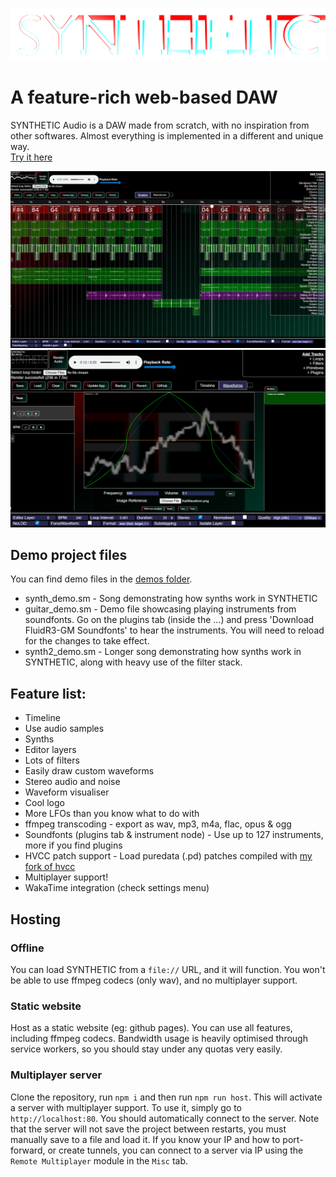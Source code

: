 ![SYNTHETIC Audio Logo](public/logo.png)
# A feature-rich web-based DAW
SYNTHETIC Audio is a DAW made from scratch, with no inspiration from other softwares. Almost everything is implemented in a different and unique way.\
[Try it here](https://zxmushroom63.github.io/synthetic-audio/)

<img alt="Editor Screenshot #1" src="public/screenshot-wide.png" width=512px>
<img alt="Editor Screenshot #2" src="public/screenshot-wide-2.png" width=512px>

## Demo project files
You can find demo files in the [demos folder](/demos/).
- synth_demo.sm - Song demonstrating how synths work in SYNTHETIC
- guitar_demo.sm - Demo file showcasing playing instruments from soundfonts. Go on the plugins tab (inside the ...) and press 'Download FluidR3-GM Soundfonts' to hear the instruments. You will need to reload for the changes to take effect.
- synth2_demo.sm - Longer song demonstrating how synths work in SYNTHETIC, along with heavy use of the filter stack.

## Feature list:
- Timeline
- Use audio samples
- Synths
- Editor layers
- Lots of filters
- Easily draw custom waveforms
- Stereo audio and noise
- Waveform visualiser
- Cool logo
- More LFOs than you know what to do with
- ffmpeg transcoding - export as wav, mp3, m4a, flac, opus & ogg
- Soundfonts (plugins tab & instrument node) - Use up to 127 instruments, more if you find plugins
- HVCC patch support - Load puredata (.pd) patches compiled with [my fork of hvcc](https://github.com/ZXMushroom63/hvcc)
- Multiplayer support!
- WakaTime integration (check settings menu)

## Hosting
### Offline
You can load SYNTHETIC from a `file://` URL, and it will function. You won't be able to use ffmpeg codecs (only wav), and no multiplayer support.
### Static website
Host as a static website (eg: github pages). You can use all features, including ffmpeg codecs. Bandwidth usage is heavily optimised through service workers, so you should stay under any quotas very easily.
### Multiplayer server
Clone the repository, run `npm i` and then run `npm run host`. This will activate a server with multiplayer support. To use it, simply go to `http://localhost:80`. You should automatically connect to the server. Note that the server will not save the project between restarts, you must manually save to a file and load it.
If you know your IP and how to port-forward, or create tunnels, you can connect to a server via IP using the `Remote Multiplayer` module in the `Misc` tab.
